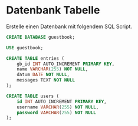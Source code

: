 
# Datenbank Tabelle

Erstelle einen Datenbank mit folgendem SQL Script.
```sql
CREATE DATABASE guestbook;

USE guestbook;

CREATE TABLE entries (
    gb_id INT AUTO_INCREMENT PRIMARY KEY,
    name VARCHAR(255) NOT NULL,
    datum DATE NOT NULL,
    messages TEXT NOT NULL
);

CREATE TABLE users (
    id INT AUTO_INCREMENT PRIMARY KEY,
    username VARCHAR(255) NOT NULL,
    password VARCHAR(255) NOT NULL
);

```